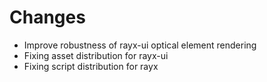 # Changes

- Improve robustness of rayx-ui optical element rendering
- Fixing asset distribution for rayx-ui
- Fixing script distribution for rayx